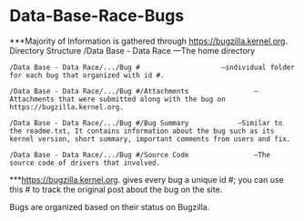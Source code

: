 # Data-Base-Race-Bugs
***Majority of Information is gathered through https://bugzilla.kernel.org.
Directory Structure
	/Data Base - Data Race						—The home directory

	/Data Base - Data Race/.../Bug #					—individual folder for each bug that organized with id #.

	/Data Base - Data Race/.../Bug #/Attachments				—Attachments that were submitted along with the bug on https://bugzilla.kernel.org.

	/Data Base - Data Race/.../Bug #/Bug Summary 			—Similar to the readme.txt, It contains information about the bug such as its kernel version, short summary, important comments from users and fix.

	/Data Base - Data Race/.../Bug #/Source Code				—The source code of drivers that involved.


***https://bugzilla.kernel.org. gives every bug a unique id #; you can use this # to track the original post about the bug on the site.

Bugs are organized based on their status on Bugzilla.	
